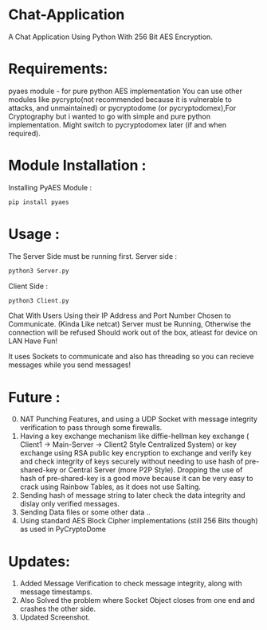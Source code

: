 # Chat-Application
A Chat Application Using Python With 256 Bit AES Encryption.

# Requirements:
pyaes module - for pure python AES implementation 
You can use other modules like pycrypto(not recommended because it is vulnerable to attacks, and unmaintained) or pycryptodome (or pycryptodomex),For Cryptography but i wanted to go with simple and pure python implementation. Might switch to pycryptodomex later (if and when required).

# Module Installation :

Installing PyAES Module :
```bash
pip install pyaes
```
# Usage :
The Server Side must be running first.
Server side :
```bash
python3 Server.py
```
Client Side : 
```bash
python3 Client.py
```
Chat With Users Using their IP Address and Port Number Chosen to Communicate. (Kinda Like netcat)
Server must be Running, Otherwise the connection will be refused
Should work out of the box, atleast for device on LAN
Have Fun!

It uses Sockets to communicate and also has threading so you can recieve messages while you send messages!

# Future : 
0. NAT Punching Features, and using a UDP Socket with message integrity verification to pass through some firewalls.
1. Having a key exchange mechanism like diffie-hellman key exchange ( Client1 -> Main-Server -> Client2 Style Centralized System) or key exchange using RSA public key encryption to exchange and verify key and check integrity of keys securely without needing to use hash of pre-shared-key or Central Server (more P2P Style).
Dropping the use of hash of pre-shared-key is a good move because it can be very easy to crack using Rainbow Tables, as it does not use Salting. 
2. Sending hash of message string to later check the data integrity and dislay only verified messages.
3. Sending Data files or some other data ..
4. Using standard AES Block Cipher implementations (still 256 Bits though) as used in PyCryptoDome

# Updates:
1. Added Message Verification to check message integrity, along with message timestamps.
2. Also Solved the problem where Socket Object closes from one end and crashes the other side.
3. Updated Screenshot.
